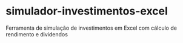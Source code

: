 # simulador-investimentos-excel
Ferramenta de simulação de investimentos em Excel com cálculo de rendimento e dividendos
